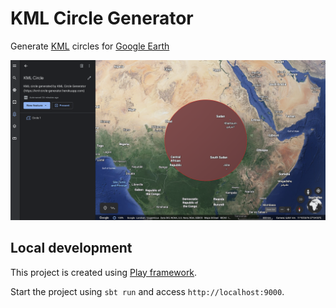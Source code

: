 KML Circle Generator
=================================

Generate [KML](https://developers.google.com/kml) circles for [Google Earth](https://earth.google.com/web/)

![KML circle in Google Earth](./kml-circle.png)

## Local development

This project is created using [Play framework](https://www.playframework.com/).

Start the project using `sbt run` and access `http://localhost:9000`.